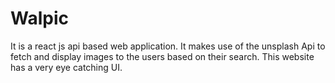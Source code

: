 # Walpic
It is a react js api based web application. It makes use of the unsplash Api to fetch and display images to the users based on their search. This website has a very eye catching UI.
